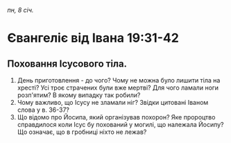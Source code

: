 
_пн, 8 січ._

# Євангеліє від Івана 19:31-42

## Поховання Ісусового тіла.
1. День приготовлення - до чого? Чому не можна було лишити тіла на хресті? Усі троє страчених були вже мертві? Для чого ламали ноги розп'ятим? В якому випадку так робили?
2. Чому важливо, що Ісусу не зламали ніг? Звідки цитовані Іваном слова у в. 36-37?
3. Що відомо про Йосипа, який організував похорон? Яке пророцтво справдилося коли Ісус бу похований у могилі, що належала Йосипу? Що означає, що в гробниці ніхто не лежав?
